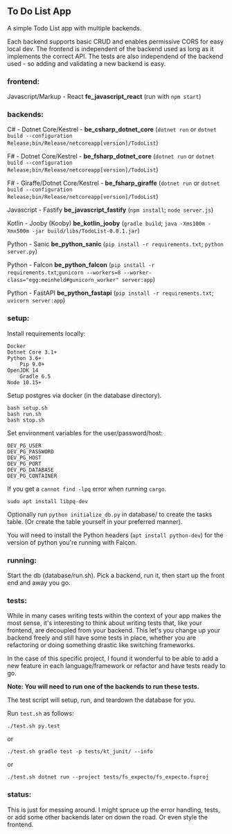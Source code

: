 ## To Do List App

A simple Todo List app with multiple backends.

Each backend supports basic CRUD and enables permissive CORS for easy local dev.
The frontend is independent of the backend used as long as it implements the 
correct API.
The tests are also independend of the backend used - so adding and validating a
new backend is easy.

### frontend:
Javascript/Markup - React **fe_javascript_react** (run with `npm start`)

### backends:

C# - Dotnet Core/Kestrel - **be_csharp_dotnet_core** (`dotnet run` or `dotnet build --configuration Release;bin/Release/netcoreapp[version]/TodoList`)

F# - Dotnet Core/Kestrel - **be_fsharp_dotnet_core** (`dotnet run` or `dotnet build --configuration Release;bin/Release/netcoreapp[version]/TodoList`)

F# - Giraffe/Dotnet Core/Kestrel - **be_fsharp_giraffe** (`dotnet run` or `dotnet build --configuration Release;bin/Release/netcoreapp[version]/TodoList`)

Javascript - Fastify **be_javascript_fastify** (`npm install`; `node server.js`)

Kotlin - Jooby (Kooby) **be_kotlin_jooby** (`gradle build`; `java -Xms100m -Xmx500m -jar build/libs/TodoList-0.0.1.jar`)

Python - Sanic **be_python_sanic** (`pip install -r requirements.txt`; `python server.py`)

Python - Falcon **be_python_falcon** (`pip install -r requirements.txt`;`gunicorn --workers=8 --worker-class="egg:meinheld#gunicorn_worker" server:app`)

Python - FastAPI **be_python_fastapi** (`pip install -r requirements.txt`; `uvicorn server:app`)

### setup:

Install requirements locally:

    Docker
    Dotnet Core 3.1+
    Python 3.6+
        Pip 9.0+
    OpenJDK 14
        Gradle 6.5
    Node 10.15+


Setup postgres via docker (in the database directory).

    bash setup.sh
    bash run.sh
    bash stop.sh

Set environment variables for the user/password/host:
    
    DEV_PG_USER
    DEV_PG_PASSWORD
    DEV_PG_HOST
    DEV_PG_PORT
    DEV_PG_DATABASE
    DEV_PG_CONTAINER

If you get a `cannot find -lpq` error when running `cargo`.

    sudo apt install libpq-dev

Optionally run `python initialize_db.py` in database/ to create the tasks table.
(Or create the table yourself in your preferred manner).

You will need to install the Python headers (`apt install python-dev`) for the version of python you're running with Falcon.

### running:
Start the db (database/run.sh).
Pick a backend, run it, then start up the front end and away you go.

### tests:
While in many cases writing tests within the context of your app makes the most
sense, it's interesting to think about writing tests that, like your frontend,
are decoupled from your backend. This let's you change up your backend freely 
and still have some tests in place, whether you are refactoring or doing 
something drastic like switching frameworks.

In the case of this specific project, I found it wonderful to be able to add a
new feature in each language/framework or refactor and have tests ready to go.

**Note: You will need to run one of the backends to run these tests.**

The test script will setup, run, and teardown the database for you.

Run `test.sh` as follows:

```
./test.sh py.test
```

or

```
./test.sh gradle test -p tests/kt_junit/ --info
```

or

```
./test.sh dotnet run --project tests/fs_expecto/fs_expecto.fsproj 
```



### status:
This is just for messing around. I might spruce up the error handling, tests,
or add some other backends later on down the road. Or even style the frontend.
